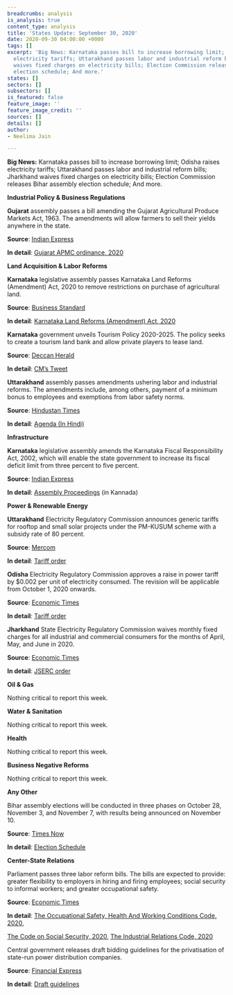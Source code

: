 ```yaml
---
breadcrumbs: analysis
is_analysis: true
content_type: analysis
title: 'States Update: September 30, 2020'
date: 2020-09-30 04:00:00 +0000
tags: []
excerpt: 'Big News: Karnataka passes bill to increase borrowing limit; Odisha raises
  electricity tariffs; Uttarakhand passes labor and industrial reform bills; Jharkhand
  waives fixed charges on electricity bills; Election Commission releases Bihar assembly
  election schedule; And more.'
states: []
sectors: []
subsectors: []
is_featured: false
feature_image: ''
feature_image_credit: ''
sources: []
details: []
author:
- Neelima Jain

---
```

**Big News:** Karnataka passes bill to increase borrowing limit; Odisha raises electricity tariffs; Uttarakhand passes labor and industrial reform bills; Jharkhand waives fixed charges on electricity bills; Election Commission releases Bihar assembly election schedule; And more.

**Industrial Policy & Business Regulations**

**Gujarat** assembly passes a bill amending the Gujarat Agricultural Produce Markets Act, 1963. The amendments will allow farmers to sell their yields anywhere in the state.

**Source**: [Indian Express](https://indianexpress.com/article/india/gujarat-bill-amending-apmc-act-passed-cong-calls-it-anti-farmer-walks-out-6615933/)

**In detail**: [Gujarat APMC ordinance, 2020](https://prsindia.org/files/bills_acts/bills_states/gujarat/2020/Gujarat%20APMC%20Ordinance%202020.pdf)

**Land Acquisition & Labor Reforms**

**Karnataka** legislative assembly passes Karnataka Land Reforms (Amendment) Act, 2020 to remove restrictions on purchase of agricultural land.

**Source**: [Business Standard](https://www.business-standard.com/article/current-affairs/karnataka-passes-bill-to-amend-land-reforms-act-makes-it-easy-to-buy-120092600874_1.html)

**In detail**: [Karnataka Land Reforms (Amendment) Act, 2020](https://dpal.karnataka.gov.in/storage/pdf-files/ao2020/09%20of%202020%20(E).pdf)

**Karnataka** government unveils Tourism Policy 2020-2025. The policy seeks to create a tourism land bank and allow private players to lease land.

**Source**: [Deccan Herald](https://www.deccanherald.com/state/top-karnataka-stories/karnataka-government-to-lease-land-to-private-players-under-new-tourism-policy-894024.html)

**In detail**: [CM’s Tweet](https://twitter.com/BSYBJP/status/1310152467313696773?s=20)

**Uttarakhand** assembly passes amendments ushering labor and industrial reforms. The amendments include, among others, payment of a minimum bonus to employees and exemptions from labor safety norms.

**Source**: [Hindustan Times](https://www.hindustantimes.com/dehradun/uttarakhand-s-labour-and-industrial-law-changes-termed-anti-worker-by-congress/story-d4zrGYdEZ5fXTUylo9bKzM.html)

**In detail**: [Agenda (In Hindi)](https://ukvidhansabha.uk.gov.in/news/view/244)

**Infrastructure**

**Karnataka** legislative assembly amends the Karnataka Fiscal Responsibility Act, 2002, which will enable the state government to increase its fiscal deficit limit from three percent to five percent.

**Source**: [Indian Express](https://indianexpress.com/article/cities/bangalore/karnataka-passes-bill-to-increase-borrowing-limit-6615375/)

**In detail**: [Assembly Proceedings](http://www.kla.kar.nic.in/assembly/lob/lob26092020.pdf) (in Kannada)

**Power & Renewable Energy**

**Uttarakhand** Electricity Regulatory Commission announces generic tariffs for rooftop and small solar projects under the PM-KUSUM scheme with a subsidy rate of 80 percent.

**Source**: [Mercom](https://mercomindia.com/uttarakhand-generic-tariff-rooftop-solar/)

**In detail**: [Tariff order](http://www.uerc.gov.in/ordersPetitions/orders/Misc/2020/September/Suo_moto_order_dt_15.09.20.pdf)

**Odisha** Electricity Regulatory Commission approves a raise in power tariff by $0.002 per unit of electricity consumed. The revision will be applicable from October 1, 2020 onwards.

**Source**: [Economic Times](https://energy.economictimes.indiatimes.com/news/power/power-tariff-to-be-hiked-by-20-paise-per-unit-in-odisha/78287181)

**In detail**: [Tariff order](http://www.orierc.org/Retail%20Supply%20Tariff.pdf)

**Jharkhand** State Electricity Regulatory Commission waives monthly fixed charges for all industrial and commercial consumers for the months of April, May, and June in 2020.

**Source**: [Economic Times](https://energy.economictimes.indiatimes.com/news/power/jharkhand-in-relief-to-power-consumers-jserc-announces-moratorium/78266947)

**In detail**: [JSERC order](http://jserc.org/pdf/orders/2020_15_suo.pdf)

**Oil & Gas**

Nothing critical to report this week.

**Water & Sanitation**

Nothing critical to report this week.

**Health**

Nothing critical to report this week.

**Business Negative Reforms**

Nothing critical to report this week.

**Any Other**

Bihar assembly elections will be conducted in three phases on October 28, November 3, and November 7, with results being announced on November 10.

**Source**: [Times Now](https://www.timesnownews.com/india/article/bihar-assembly-election-2020-polling-dates-election-commission-of-india/657838)

**In detail**: [Election Schedule](https://eci.gov.in/files/file/12253-schedule-for-general-election-to-the-legislative-assembly-of-bihar-2020/)

**Center-State Relations**

Parliament passes three labor reform bills. The bills are expected to provide: greater flexibility to employers in hiring and firing employees; social security to informal workers; and greater occupational safety.

**Source**: [Economic Times](https://economictimes.indiatimes.com/news/economy/policy/rajya-sabha-passes-labour-bills-making-it-easier-for-employers-to-hire-and-fire-workers/articleshow/78271875.cms)

**In detail**: [The Occupational Safety, Health And Working Conditions Code, 2020](http://164.100.47.219/BillsTexts/LSBillTexts/PassedLoksabha/122-C_2020_LS_Eng.pdf),

[The Code on Social Security, 2020](http://164.100.47.219/BillsTexts/LSBillTexts/PassedLoksabha/121-C_2020_LS_Eng.pdf), [The Industrial Relations Code, 2020](http://164.100.47.219/BillsTexts/LSBillTexts/PassedLoksabha/120-C_2020_LS_Eng.pdf)

Central government releases draft bidding guidelines for the privatisation of state-run power distribution companies.

**Source**: [Financial Express](https://www.financialexpress.com/industry/govt-issues-draft-bidding-guidelines-for-discom-privatisation/2089596/)

**In detail**: [Draft guidelines](https://powermin.nic.in/sites/default/files/webform/notices/20200922_Draft_SBD_for_privatisation_of_Distribution_Licensees.pdf)
